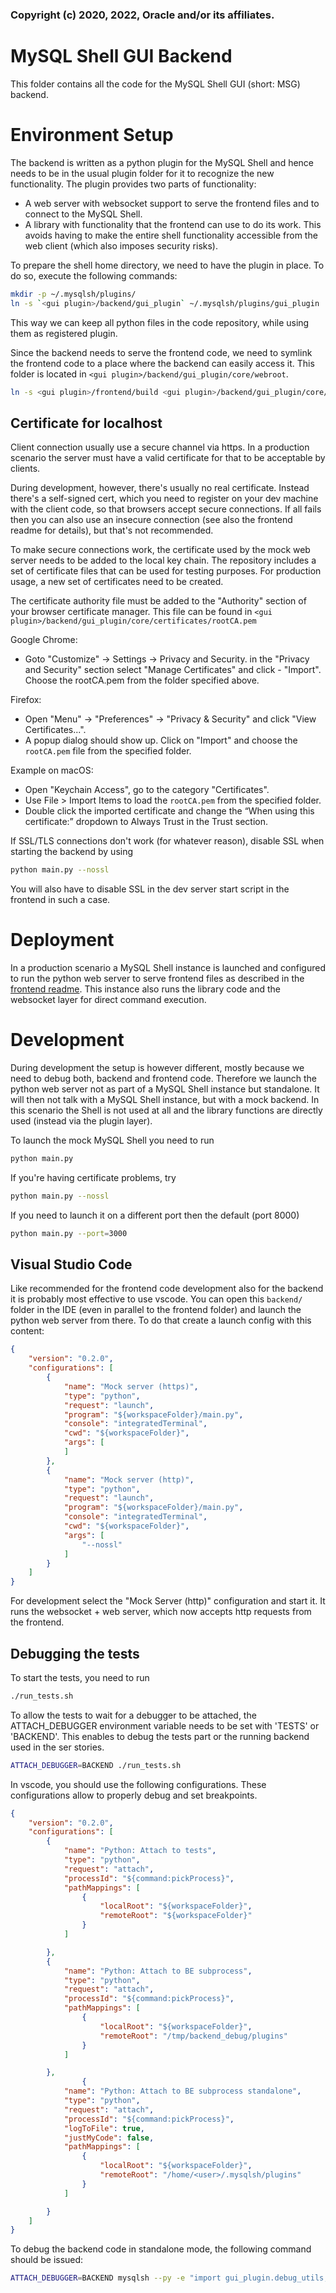 ### Copyright (c) 2020, 2022, Oracle and/or its affiliates.

<!--- cSpell:ignore Keychain mkdir --->

# MySQL Shell GUI Backend
This folder contains all the code for the MySQL Shell GUI (short: MSG) backend.

# Environment Setup
The backend is written as a python plugin for the MySQL Shell and hence needs to be in the usual plugin folder for it to recognize the new functionality. The plugin provides two parts of functionality:

- A web server with websocket support to serve the frontend files and to connect to the MySQL Shell.
- A library with functionality that the frontend can use to do its work. This avoids having to make the entire shell functionality accessible from the web client (which also imposes security risks).

To prepare the shell home directory, we need to have the plugin in place. To do so, execute the following commands:
```bash
mkdir -p ~/.mysqlsh/plugins/
ln -s `<gui plugin>/backend/gui_plugin` ~/.mysqlsh/plugins/gui_plugin
```

This way we can keep all python files in the code repository, while using them as registered plugin.

Since the backend needs to serve the frontend code, we need to symlink the frontend code to a place where the backend can easily access it. This folder is located in `<gui plugin>/backend/gui_plugin/core/webroot`.

```bash
ln -s <gui plugin>/frontend/build <gui plugin>/backend/gui_plugin/core/webroot
```

## Certificate for localhost

Client connection usually use a secure channel via https. In a production scenario the server must have a valid certificate for that to be acceptable by clients.

During development, however, there's usually no real certificate. Instead there's a self-signed cert, which you need to register on your dev machine with the client code, so that browsers accept secure connections. If all fails then you can also use an insecure connection (see also the frontend readme for details), but that's not recommended.

To make secure connections work, the certificate used by the mock web server needs to be added to the local key chain. The repository includes a set of certificate files that can be used for testing purposes. For production usage, a new set of certificates need to be created.

The certificate authority file must be added to the "Authority" section of your browser certificate manager. This file can be found in `<gui plugin>/backend/gui_plugin/core/certificates/rootCA.pem`

Google Chrome:

- Goto "Customize" -> Settings -> Privacy and Security.
in the "Privacy and Security" section select "Manage Certificates" and click - "Import".
Choose the rootCA.pem from the folder specified above.

Firefox:

- Open "Menu" -> "Preferences" -> "Privacy & Security" and click "View Certificates...".
- A popup dialog should show up. Click on "Import" and choose the `rootCA.pem` file from the specified folder.

Example on macOS:

  - Open "Keychain Access", go to the category "Certificates".
  - Use File > Import Items to load the `rootCA.pem` from the specified folder.
  - Double click the imported certificate and change the “When using this certificate:” dropdown to Always Trust in the Trust section.

If SSL/TLS connections don't work (for whatever reason), disable SSL when starting the backend by using

```bash
python main.py --nossl
```

You will also have to disable SSL in the dev server start script in the frontend in such a case.

# Deployment
In a production scenario a MySQL Shell instance is launched and configured to run the python web server to serve frontend files as described in the [frontend readme](../frontend/readme.md). This instance also runs the library code and the websocket layer for direct command execution.

# Development
During development the setup is however different, mostly because we need to debug both, backend and frontend code. Therefore we launch the python web server not as part of a MySQL Shell instance but standalone. It will then not talk with a MySQL Shell instance, but with a mock backend. In this scenario the Shell is not used at all and the library functions are directly used (instead via the plugin layer).

To launch the mock MySQL Shell you need to run

```bash
python main.py
```

If you're having certificate problems, try

```bash
python main.py --nossl
```

If you need to launch it on a different port then the default (port 8000)

```bash
python main.py --port=3000
```

## Visual Studio Code
Like recommended for the frontend code development also for the backend it is probably most effective to use vscode. You can open this `backend/` folder in the IDE (even in parallel to the frontend folder) and launch the python web server from there. To do that create a launch config with this content:

```json
{
    "version": "0.2.0",
    "configurations": [
        {
            "name": "Mock server (https)",
            "type": "python",
            "request": "launch",
            "program": "${workspaceFolder}/main.py",
            "console": "integratedTerminal",
            "cwd": "${workspaceFolder}",
            "args": [
            ]
        },
        {
            "name": "Mock server (http)",
            "type": "python",
            "request": "launch",
            "program": "${workspaceFolder}/main.py",
            "console": "integratedTerminal",
            "cwd": "${workspaceFolder}",
            "args": [
                "--nossl"
            ]
        }
    ]
}

```

For development select the "Mock Server (http)" configuration and start it. It runs the websocket + web server, which now accepts http requests from the frontend.


## Debugging the tests
To start the tests, you need to run

```bash
./run_tests.sh
```

To allow the tests to wait for a debugger to be attached, the ATTACH_DEBUGGER environment variable needs to be set with 'TESTS' or 'BACKEND'. This enables to debug the tests part or the running backend used in the ser stories.

```bash
ATTACH_DEBUGGER=BACKEND ./run_tests.sh
```

In vscode, you should use the following configurations. These configurations allow to properly debug and set breakpoints.

```json
{
    "version": "0.2.0",
    "configurations": [
        {
            "name": "Python: Attach to tests",
            "type": "python",
            "request": "attach",
            "processId": "${command:pickProcess}",
            "pathMappings": [
                {
                    "localRoot": "${workspaceFolder}",
                    "remoteRoot": "${workspaceFolder}"
                }
            ]

        },
        {
            "name": "Python: Attach to BE subprocess",
            "type": "python",
            "request": "attach",
            "processId": "${command:pickProcess}",
            "pathMappings": [
                {
                    "localRoot": "${workspaceFolder}",
                    "remoteRoot": "/tmp/backend_debug/plugins"
                }
            ]

        },
                {
            "name": "Python: Attach to BE subprocess standalone",
            "type": "python",
            "request": "attach",
            "processId": "${command:pickProcess}",
            "logToFile": true,
            "justMyCode": false,
            "pathMappings": [
                {
                    "localRoot": "${workspaceFolder}",
                    "remoteRoot": "/home/<user>/.mysqlsh/plugins"
                }
            ]

        }
    ]
}
```

To debug the backend code in standalone mode, the following command should be issued:

```bash
ATTACH_DEBUGGER=BACKEND mysqlsh --py -e "import gui_plugin.debug_utils; import gui_plugin.start; gui.start.web_server(port=8000, secure={}, single_instance_token=\"<same token used in the browser URL>\")"
```
